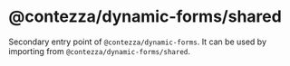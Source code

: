 # @contezza/dynamic-forms/shared

Secondary entry point of `@contezza/dynamic-forms`. It can be used by importing from `@contezza/dynamic-forms/shared`.
